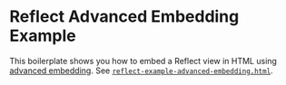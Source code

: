 # Reflect Advanced Embedding Example

This boilerplate shows you how to embed a Reflect view in HTML using [advanced
embedding](https://reflect.io/docs/platform/embedding#Advancedembedding). See
[`reflect-example-advanced-embedding.html`](reflect-example-advanced-embedding.html).
